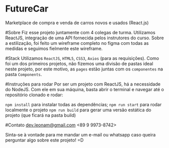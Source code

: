 # FutureCar
Marketplace de compra e venda de carros novos e usados (React.js)

#Sobre
Fiz esse projeto juntamente com 4 colegas de turma. Utilizamos ReactJS, integração de uma API fornecida pelos instrutores do curso.
Sobre a estilização, foi feito um wireframe completo no figma com todas as medidas e seguimos fielmente este wireframe.

#Stack
Utilizamos `ReactJS`, `HTML5`, `CSS3`, `Axios` (para as requisições).
Como foi um dos primeiros projetos, não fizemos uma divisão de pastas ideal neste projeto, por este motivo, as `pages` estão juntas com os `componentes` na pasta `Components`.

#Instruções para rodar
Por ser um projeto com ReactJS, há a necessidade do NodeJS. Com ele em sua máquina, basta abrir o terminal e navegar até o repositório clonado e rodar:

`npm install` para instalar todas as dependências;
`npm run start` para rodar localmente o projeto
`npm run build` para gerar uma versão estática do projeto (que ficará na pasta build)

#Contato
<Leonam Moura>
<dev.leonam@gmail.com>
<89 9 9973-8742>
  
  Sinta-se à vontade para me mandar um e-mail ou whatsapp caso queira perguntar algo sobre este projeto! =D
